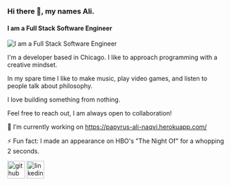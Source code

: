 

### Hi there 👋, my names Ali.
#### I am a Full Stack Software Engineer
![I am a Full Stack Software Engineer](https://lh3.googleusercontent.com/EXOHMMD-wXatpjRbYSMqr127gDCSmqxtQ9J5PoV38vJOu_MMKnC8N2EJXlIgq_z-iyDrqntQ25vfg6cNfhWQa7HOrKiHaig_ZxbFf4A=w600)

I'm a developer based in Chicago. I like to approach programming with a creative mindset. 

In my spare time I like to make music, play video games, and listen to people talk about philosophy.

I love building something from nothing.

Feel free to reach out, I am always open to collaboration!

🔭 I’m currently working on https://papyrus-ali-naqvi.herokuapp.com/ 
  
⚡ Fun fact: I made an appearance on HBO's "The Night Of" for a whopping 2 seconds. 


[<img src='https://cdn.jsdelivr.net/npm/simple-icons@3.0.1/icons/github.svg' alt='github' height='40'>](https://github.com/arn1215)  [<img src='https://cdn.jsdelivr.net/npm/simple-icons@3.0.1/icons/linkedin.svg' alt='linkedin' height='40'>](https://www.linkedin.com/in/ali-naqvi-251910226/)  



